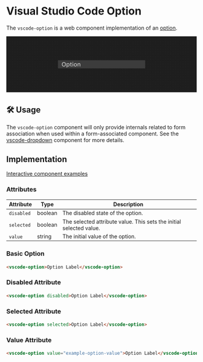 # Visual Studio Code Option

The `vscode-option` is a web component implementation of an [option](https://w3c.github.io/aria/#option).

![Option hero](/docs/assets/images/option-hero.png)

## 🛠️ Usage

The `vscode-option` component will only provide internals related to form association when used within a form-associated component. See the [vscode-dropdown](../dropdown/README.md) component for more details.

## Implementation

[Interactive component examples](https://codesandbox.io/s/option-sample-yqlv57?file=/index.html)

### Attributes

| Attribute  | Type    | Description                                                         |
| ---------- | ------- | ------------------------------------------------------------------- |
| `disabled` | boolean | The disabled state of the option.                                   |
| `selected` | boolean | The selected attribute value. This sets the initial selected value. |
| `value`    | string  | The initial value of the option.                                    |

### Basic Option

```html
<vscode-option>Option Label</vscode-option>
```

### Disabled Attribute

```html
<vscode-option disabled>Option Label</vscode-option>
```

### Selected Attribute

```html
<vscode-option selected>Option Label</vscode-option>
```

### Value Attribute

```html
<vscode-option value="example-option-value">Option Label</vscode-option>
```
